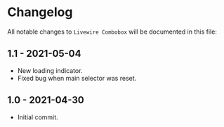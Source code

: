 # Changelog

All notable changes to `Livewire Combobox` will be documented in this file:

## 1.1 - 2021-05-04

- New loading indicator.
- Fixed bug when main selector was reset.

## 1.0 - 2021-04-30

- Initial commit.
